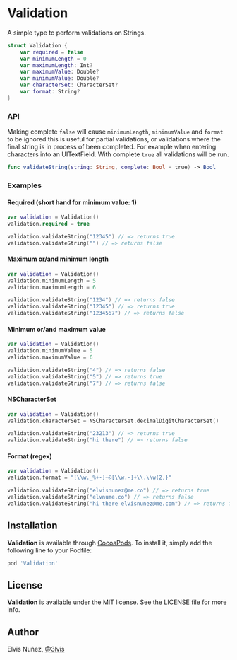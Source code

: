 # Validation

A simple type to perform validations on Strings.

```swift
struct Validation {
    var required = false
    var minimumLength = 0
    var maximumLength: Int?
    var maximumValue: Double?
    var minimumValue: Double?
    var characterSet: CharacterSet?
    var format: String?
}
```

### API

Making complete `false` will cause `minimumLength`, `minimumValue` and `format` to be ignored this is useful for partial validations, or validations where the final string is in process of been completed. For example when entering characters into an UITextField. With complete `true` all validations will be run.

```swift
func validateString(string: String, complete: Bool = true) -> Bool
```

### Examples

#### Required (short hand for minimum value: 1)

```swift
var validation = Validation()
validation.required = true

validation.validateString("12345") // => returns true
validation.validateString("") // => returns false
```

#### Maximum or/and minimum length

```swift
var validation = Validation()
validation.minimumLength = 5
validation.maximumLength = 6

validation.validateString("1234") // => returns false
validation.validateString("12345") // => returns true
validation.validateString("1234567") // => returns false
```

#### Minimum or/and maximum value

```swift
var validation = Validation()
validation.minimumValue = 5
validation.maximumValue = 6

validation.validateString("4") // => returns false
validation.validateString("5") // => returns true
validation.validateString("7") // => returns false
```

#### NSCharacterSet

```swift
var validation = Validation()
validation.characterSet = NSCharacterSet.decimalDigitCharacterSet()

validation.validateString("23213") // => returns true
validation.validateString("hi there") // => returns false
```

#### Format (regex)

```swift
var validation = Validation()
validation.format = "[\\w._%+-]+@[\\w.-]+\\.\\w{2,}"

validation.validateString("elvisnunez@me.co") // => returns true
validation.validateString("elvnume.co") // => returns false
validation.validateString("hi there elvisnunez@me.com") // => returns false
```

## Installation

**Validation** is available through [CocoaPods](http://cocoapods.org). To install
it, simply add the following line to your Podfile:

```ruby
pod 'Validation'
```

## License

**Validation** is available under the MIT license. See the LICENSE file for more info.

## Author

Elvis Nuñez, [@3lvis](https://twitter.com/3lvis)
